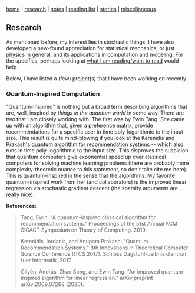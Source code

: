 [home](./index.html)  |  [research](./research.html)  |  [notes](./notes.html)  |  [reading list](./reading_list.html)  |  [stories](./story.html)  |  [miscellaneous](./miscellaneous.html)

## Research

As mentioned before, my interest lies in stochastic things. I have also developed a new-found appreciation for statistical mechanics, or just physics in general, and its applications in computation and modeling. For the specifics, perhaps looking at [what I am reading/want to read](./reading_list.html) would help. 

Below, I have listed a (few) project(s) that I have been working on recently.

### Quantum-Inspired Computation

"Quantum-Inspired" is nothing but a broad term describing algorithms that are, well, inspired by _things in the quantum world_ in some way. There are two that I am closely working with. The first was by Ewin Tang. She came up with an algorithm that, given a preference matrix, provide recommendations for a specific user in time poly-logarithmic to the input size. This result is quite mind-blowing if you look at the Kerenidis and Prakash's quantum algorithm for recommendation systems -- which also runs in time poly-logarithmic to the input size. This disproves the suspicion that quantum computers give exponential speed up over classical computers for solving machine learning problems (there are probably more complexity-theoretic nuance to this statement, so don't take cite me here). This is quantum-inspired in the sense that the algorithms. My favorite quantum-inspired work from her (and collaborators) is the improved linear regression via stochastic gradient descent (the sparsity arguments are ... really nice). 


**References:**

> Tang, Ewin. "A quantum-inspired classical algorithm for recommendation systems." Proceedings of the 51st Annual ACM SIGACT Symposium on Theory of Computing. 2019.
> 
> Kerenidis, Iordanis, and Anupam Prakash. "Quantum Recommendation Systems." 8th Innovations in Theoretical Computer Science Conference (ITCS 2017). Schloss Dagstuhl-Leibniz-Zentrum fuer Informatik, 2017.
>
> Gilyén, András, Zhao Song, and Ewin Tang. "An improved quantum-inspired algorithm for linear regression." arXiv preprint arXiv:2009.07268 (2020).
